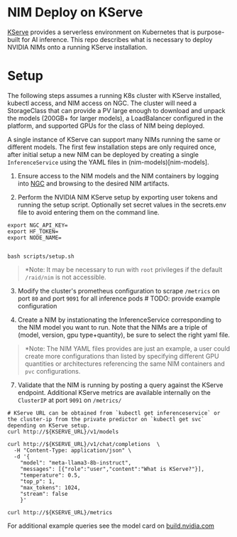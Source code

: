 # NIM Deploy on KServe
[KServe](https://github.com/kserve/kserve) provides a serverless environment on Kubernetes that is purpose-built for AI inference. This repo describes what is necessary to deploy NVIDIA NIMs onto a running KServe installation.

# Setup

The following steps assumes a running K8s cluster with KServe installed, kubectl access, and NIM access on NGC. The cluster will need a StorageClass that can provide a PV large enough to download and unpack the models (200GB+ for larger models), a LoadBalancer configured in the platform, and supported GPUs for the class of NIM being deployed.

A single instance of KServe can support many NIMs running the same or different models. The first few installation steps are only required once, after initial setup a new NIM can be deployed by creating a single `InferenceService` using the YAML files in (nim-models)[nim-models].

1. Ensure access to the NIM models and the NIM containers by logging into [NGC](ngc.nvidia.com) and browsing to the desired NIM artifacts.

2. Perform the NVIDIA NIM KServe setup by exporting user tokens and running the setup script. Optionally set secret values in the secrets.env file to avoid entering them on the command line.
```
export NGC_API_KEY=
export HF_TOKEN=
export NODE_NAME=


bash scripts/setup.sh
```

> *Note: It may be necessary to run with `root` privileges if the default `/raid/nim` is not accessible.

3. Modify the cluster's prometheus configuration to scrape `/metrics` on port `80` and port `9091` for all inference pods # TODO: provide example configuration

6. Create a NIM by instationating the InferenceService corresponding to the NIM model you want to run. Note that the NIMs are a triple of (model, version, gpu type+quantity), be sure to select the right yaml file. 

 > *Note: The NIM YAML files  provides are just an example, a user could create more configurations than listed by specifying different GPU quantities or architectures referencing the same NIM containers and `pvc` configurations.

7. Validate that the NIM is running by posting a query against the KServe endpoint. Additional KServe metrics are available internally on the `ClusterIP` at port `9091` on `/metrics/`

```
# KServe URL can be obtained from `kubectl get inferenceservice` or the cluster-ip from the private predictor on `kubectl get svc` depending on KServe setup.
curl http://${KSERVE_URL}/v1/models

curl http://${KSERVE_URL}/v1/chat/completions  \
  -H "Content-Type: application/json" \
  -d '{
    "model": "meta-llama3-8b-instruct",
    "messages": [{"role":"user","content":"What is KServe?"}],
    "temperature": 0.5,   
    "top_p": 1,
    "max_tokens": 1024,
    "stream": false 
    }'

curl http://${KSERVE_URL}/metrics

```

For additional example queries see the model card on [build.nvidia.com](https://build.nvidia.com/meta/llama3-70b)